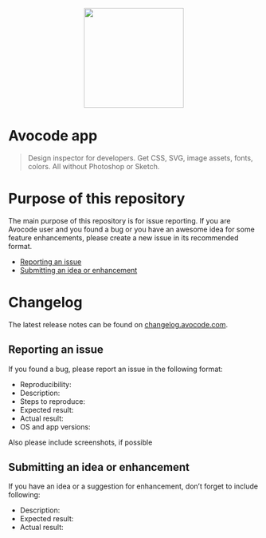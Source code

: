 <p align="center">
  <a href="http://avocode.com">
    <img height="200" src="http://cdn.avocode.com/images/avocode-logo-for-github-repo.png"/>
  </a>
</p>

# Avocode app

> Design inspector for developers. Get CSS, SVG, image assets, fonts, colors. All without Photoshop or Sketch.

# Purpose of this repository

The main purpose of this repository is for issue reporting. If you are Avocode user and you found a bug or you have an awesome idea for some feature enhancements, please create a new issue in its recommended format.
- [Reporting an issue](#issue)
- [Submitting an idea or enhancement](#enhancement)

# Changelog

The latest release notes can be found on [changelog.avocode.com](http://changelog.avocode.com/).

<a name="issue"></a>
## Reporting an issue
If you found a bug, please report an issue in the following format:

- Reproducibility:
- Description:
- Steps to reproduce:
- Expected result:
- Actual result:
- OS and app versions:

Also please include screenshots, if possible

<a name="enhancement"></a>
## Submitting an idea or enhancement
If you have an idea or a suggestion for enhancement, don’t forget to include following:

- Description:
- Expected result:
- Actual result:
